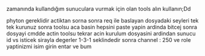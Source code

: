 zamanında kullandığım sunuculara vurmak için olan tools alın kullanın;Dd

phyton gereklidir actiktan sorna sonra req ile baslayan dosyadaki seyleri tek tek kurunuz sonra toolsu aca basin hepsini paste yapin ardinda bitcej sonra dosyayi cmdde actin toolsu tekrar acin kurulum dosyasini ardindan sunucu id vs isticek sirayla degerler 1-3-1 seklindedir sonra channel : 250 ve role yaptinizmi isim girin entar ve bum
